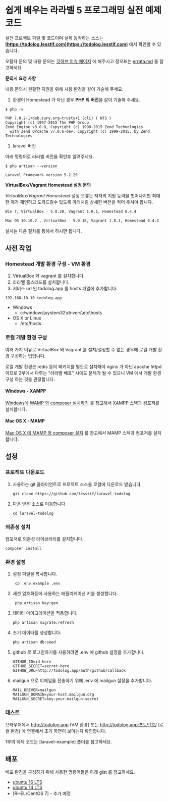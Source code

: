 # 쉽게 배우는 라라벨 5 프로그래밍 실전 예제 코드

실전 프로젝트 파일 및 코드이며 실제 동작하는 소스는 **[https://todolog.lesstif.com](https://todolog.lesstif.com)** 에서 확인할 수 있습니다. 

오탈자 문의 및 내용 문의는 [깃허브 이슈 페이지](https://github.com/lesstif/laravel-todolog/issues/new) 에 해주시고 정오표는 [errata.md](errata.md) 를 참고하세요

**문의시 요청 사항**

내용 문의시 원활한 지원을 위해 사용 환경을 같이 기술해 주세요.

1. 환경이 Homestead 가 아닌 경우 **PHP 의 버전**을 같이 기술해 주세요.

  ```
  $ php -v

  PHP 7.0.2-1+deb.sury.org~trusty+1 (cli) ( NTS )
  Copyright (c) 1997-2015 The PHP Group
  Zend Engine v3.0.0, Copyright (c) 1998-2015 Zend Technologies
    with Zend OPcache v7.0.6-dev, Copyright (c) 1999-2015, by Zend Technologies
  ```

1. laravel 버전

  아래 명령어로 라라벨 버전을 확인후 알려주세요.

  ```
  $ php artisan --version

  Laravel Framework version 5.2.29
  ```

**VirtualBox/Vagrant Homestead 설정 문의**

*VirtualBox/Vagrant Homestead* 설정 오류는 저자의 지원 능력을 벗어나지만 최대한 제가 재연하고 도와드릴수 있도록 아래처럼 상세한 버전을 적어 주셔야 합니다.

  ```sh
  Win 7, VirtualBox - 5.0.20, Vagrant 1.8.1, Homestead 0.4.4
  ```


  ```sh
  Mac OS 10.10.2 , VirtualBox - 5.0.18, Vagrant 1.8.1, Homestead 0.4.4
  ```

설치는 다음 절차를 통해서 하시면 됩니다.

## 사전 작업


### Homestead 개발 환경 구성 - VM 환경

1. VirtualBox 와 vagrant 를 설치합니다.
1. 라라벨 홈스테드를 설치합니다.
1. 서비스 url 인 todolog.app 를 hosts 파일에 추가합니다.

  ```
  192.168.10.10 todolog.app
  ```

 * Windows
   * c:\windows\system32\drivers\etc\hosts
 * OS X or Linux 
   * /etc/hosts


### 로컬 개발 환경 구성

여러 가지 이유로 VirtualBox 와 Vagrant 를 설치/설정할 수 없는 경우에 로컬 개발 환경 구성하는 법입니다.

로컬 개발 환경은 redis 등의 패키지를 별도로 설치해야 nginx 가 아닌 apache httpd 이므로 2부에서 다루는 "라라벨 배포" 시에도 문제가 될 수 있으니 VM 에서 개발 환경 구성 하는 것을 권장합니다.

#### Windows - XAMPP

[Windows에 WAMP 와 composer 설치하기](https://www.lesstif.com/pages/viewpage.action?pageId=24445298) 를 참고해서 XAMPP 스택과 컴포저를 설치합니다.

#### Mac OS X - MAMP

[Mac OS X 에 MAMP 와 composer 설치](https://www.lesstif.com/pages/viewpage.action?pageId=24445298) 를 참고해서 MAMP 스택과 컴포저를 설치합니다.


## 설정

### 프로젝트 다운로드

1. 사용하는 git 클라이언트로 프로젝트 소스를 로컬에 다운로드 받습니다.
    ```
    git clone https://github.com/lesstif/laravel-todolog
    ```

2. 다운 받은 소스로 이동합니다
    ```
    cd laravel-todolog
    ```

### 의존성 설치

컴포저로 의존성 라이브러리를 설치합니다.

```
composer install
```

### 환경 설정

1. 설정 파일을 복사합니다.
    ```
     cp .env.example .env
    ```

1. 세션 암호화등에 사용하는 애플리케이션 키를 생성합니다.
    ```
     php artisan key:gen
    ```

1. 데이타 마이그레이션을 적용합니다.
    ```
    php artisan migrate:refresh
    ```

1. 초기 데이타를 생성합니다.
    ```
    php artisan db:seed
    ```

1. github 로 로그인하기를 사용하려면 .env 에 github 설정을 추가합니다.
    ```
    GITHUB_ID=id-here
    GITHUB_SECRET=secret-here
    GITHUB_URL=http://todolog.app/auth/github/callback
    ```

1. mailgun 으로 이메일을 전송하기 위해 .env 에 mailgun 설정을 추가합니다.
    ```
    MAIL_DRIVER=mailgun
    MAILGUN_DOMAIN=your-host.mailgun.org
    MAILGUN_SECRET=key-your-mailgun-secret
    ```

### 테스트


브라우저에서 http://todolog.app (VM 환경) 또는 http://todolog.app:포트번호/ (로컬 환경) 에 연결해서 초기 화면이 보이는지 확인합니다.


1부의 예제 코드는 [laravel-example] 폴더를 참고하세요.

## 배포

배포 환경을 구성하기 위해 사용한 명령어들은 아래 gist 를 참고하세요.


* [ubuntu 16 LTS](https://gist.github.com/lesstif/789b69158028040f234c8b853ecf13b6)
* [ubuntu 14 LTS](https://gist.github.com/lesstif/5bd471dfa6c7fd15e0af)
* [RHEL/CentOS 7] - 추가 예정